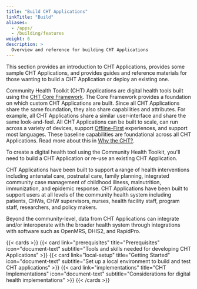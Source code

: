 ```yaml
---
title: "Build CHT Applications"
linkTitle: "Build"
aliases:
  - /apps/
  - /building/features
weight: 6
description: >
  Overview and reference for building CHT Applications
---
```


This section provides an introduction to CHT Applications, provides some sample CHT Applications, and provides guides and reference materials for those wanting to build a CHT Application or deploy an existing one.

Community Health Toolkit (CHT) Applications are digital health tools built using the [CHT Core Framework](/core). The Core Framework provides a foundation on which custom CHT Applications are built. Since all CHT Applications share the same foundation, they also share capabilities and attributes. For example, all CHT Applications share a similar user-interface and share the same look-and-feel. All CHT Applications can be built to scale, can run across a variety of devices, support [Offline-First](/technical-overview/concepts/offline-first) experiences, and support most languages. These baseline capabilities are foundational across all CHT Applications. Read more about this in [Why the CHT?](/why-the-cht).

To create a digital health tool using the Community Health Toolkit, you'll need to build a CHT Application or re-use an existing CHT Application.

CHT Applications have been built to support a range of health interventions including antenatal care, postnatal care, family planning, integrated community case management of childhood illness, malnutrition, immunization, and epidemic response. CHT Applications have been built to support users at all levels of the community health system including patients, CHWs, CHW supervisors, nurses, health facility staff, program staff, researchers, and policy makers.

Beyond the community-level, data from CHT Applications can integrate and/or interoperate with the broader health system through integrations with software such as OpenMRS, DHIS2, and RapidPro.

{{< cards >}}
{{< card link="prerequisites" title="Prerequisites" icon="document-text" subtitle="Tools and skills needed for developing CHT Applications" >}}
{{< card link="local-setup" title="Getting Started" icon="document-text" subtitle="Set up a local environment to build and test CHT applications" >}}
{{< card link="implementations" title="CHT Implementations" icon="document-text" subtitle="Considerations for digital health implementations" >}}
{{< /cards >}}
